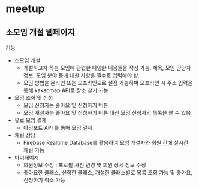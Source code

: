 # meetup
## 소모임 개설 웹페이지
기능
* 소모임 개설
  - 개설하고자 하는 모임에 관련한 다양한 내용들을 작성 가능. 제목, 모임 담당자 정보, 모임 분야 등에 대한 사항을 필수로 입력해야 함.
  - 모임 방법을 온라인 또는 오프라인으로 설정 가능하며 오프라인 시 주소 입력을 통해 kakaomap API로 장소 찾기 가능
* 모임 조회 및 신청
  - 모임 신청자는 좋아요 및 신청하기 버튼 
  - 모임 개설자는 좋아요 및 신청하기 버튼 대신 모임 신청자의 목록을 볼 수 있음
* 유료 모임 결제
  - 아임포트 API 를 통해 모임 결제
* 채팅 상담
  - Firebase Realtime Database를 활용하여 모임 개설자와 회원 간에 실시간 채팅 가능
* 마이페이지
  - 회원정보 수정 : 프로필 사진 변경 및 회원 상세 정보 수정
  - 좋아요한 클래스, 신청한 클래스, 개설한 클래스별로 목록 조회 가능 및 좋아요, 신청하기 취소 가능
